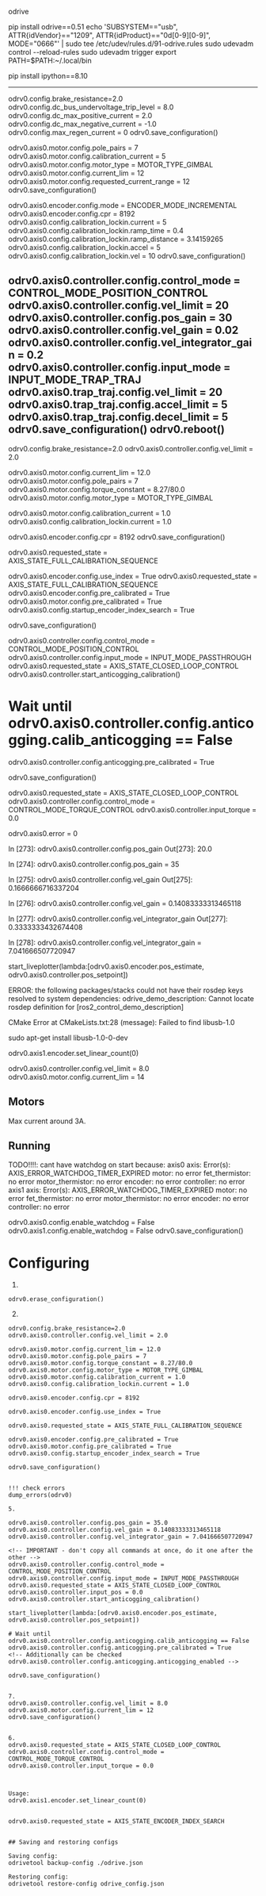 
odrive

pip install odrive==0.51
echo 'SUBSYSTEM=="usb", ATTR{idVendor}=="1209", ATTR{idProduct}=="0d[0-9][0-9]", MODE="0666"' | sudo tee /etc/udev/rules.d/91-odrive.rules
sudo udevadm control --reload-rules
sudo udevadm trigger
export PATH=$PATH:~/.local/bin

pip install ipython==8.10


-------
odrv0.config.brake_resistance=2.0
odrv0.config.dc_bus_undervoltage_trip_level = 8.0
odrv0.config.dc_max_positive_current = 2.0
odrv0.config.dc_max_negative_current = -1.0
odrv0.config.max_regen_current = 0
odrv0.save_configuration()

odrv0.axis0.motor.config.pole_pairs = 7
odrv0.axis0.motor.config.calibration_current = 5
odrv0.axis0.motor.config.motor_type = MOTOR_TYPE_GIMBAL
odrv0.axis0.motor.config.current_lim = 12
odrv0.axis0.motor.config.requested_current_range = 12
odrv0.save_configuration()

odrv0.axis0.encoder.config.mode = ENCODER_MODE_INCREMENTAL
odrv0.axis0.encoder.config.cpr = 8192
odrv0.axis0.config.calibration_lockin.current = 5
odrv0.axis0.config.calibration_lockin.ramp_time = 0.4
odrv0.axis0.config.calibration_lockin.ramp_distance = 3.14159265
odrv0.axis0.config.calibration_lockin.accel = 5
odrv0.axis0.config.calibration_lockin.vel = 10
odrv0.save_configuration()

odrv0.axis0.controller.config.control_mode = CONTROL_MODE_POSITION_CONTROL
odrv0.axis0.controller.config.vel_limit = 20
odrv0.axis0.controller.config.pos_gain = 30
odrv0.axis0.controller.config.vel_gain = 0.02
odrv0.axis0.controller.config.vel_integrator_gain = 0.2
odrv0.axis0.controller.config.input_mode = INPUT_MODE_TRAP_TRAJ
odrv0.axis0.trap_traj.config.vel_limit = 20
odrv0.axis0.trap_traj.config.accel_limit = 5
odrv0.axis0.trap_traj.config.decel_limit = 5
odrv0.save_configuration()
odrv0.reboot()
------


odrv0.config.brake_resistance=2.0
odrv0.axis0.controller.config.vel_limit = 2.0

<!-- in gimball mode current limit means voltage limit -->
odrv0.axis0.motor.config.current_lim = 12.0 
odrv0.axis0.motor.config.pole_pairs = 7
odrv0.axis0.motor.config.torque_constant = 8.27/80.0
odrv0.axis0.motor.config.motor_type = MOTOR_TYPE_GIMBAL
<!-- in gimball mode calibration current means calibration voltage -->
odrv0.axis0.motor.config.calibration_current = 1.0
odrv0.axis0.config.calibration_lockin.current = 1.0

odrv0.axis0.encoder.config.cpr = 8192
odrv0.save_configuration()

odrv0.axis0.requested_state = AXIS_STATE_FULL_CALIBRATION_SEQUENCE

<!-- Save calibration -->
odrv0.axis0.encoder.config.use_index = True
odrv0.axis0.requested_state = AXIS_STATE_FULL_CALIBRATION_SEQUENCE
odrv0.axis0.encoder.config.pre_calibrated = True
odrv0.axis0.motor.config.pre_calibrated = True
odrv0.axis0.config.startup_encoder_index_search = True

odrv0.save_configuration()

odrv0.axis0.controller.config.control_mode = CONTROL_MODE_POSITION_CONTROL
odrv0.axis0.controller.config.input_mode = INPUT_MODE_PASSTHROUGH
odrv0.axis0.requested_state = AXIS_STATE_CLOSED_LOOP_CONTROL
odrv0.axis0.controller.start_anticogging_calibration()
# Wait until odrv0.axis0.controller.config.anticogging.calib_anticogging == False
odrv0.axis0.controller.config.anticogging.pre_calibrated = True

odrv0.save_configuration()




odrv0.axis0.requested_state = AXIS_STATE_CLOSED_LOOP_CONTROL
odrv0.axis0.controller.config.control_mode = CONTROL_MODE_TORQUE_CONTROL
odrv0.axis0.controller.input_torque = 0.0


odrv0.axis0.error = 0



In [273]:  odrv0.axis0.controller.config.pos_gain
Out[273]: 20.0

In [274]:  odrv0.axis0.controller.config.pos_gain = 35

In [275]:  odrv0.axis0.controller.config.vel_gain
Out[275]: 0.1666666716337204

In [276]:  odrv0.axis0.controller.config.vel_gain = 0.14083333313465118

In [277]: odrv0.axis0.controller.config.vel_integrator_gain
Out[277]: 0.3333333432674408

In [278]: odrv0.axis0.controller.config.vel_integrator_gain = 7.041666507720947



 start_liveplotter(lambda:[odrv0.axis0.encoder.pos_estimate, odrv0.axis0.controller.pos_setpoint])


ERROR: the following packages/stacks could not have their rosdep keys resolved
to system dependencies:
odrive_demo_description: Cannot locate rosdep definition for [ros2_control_demo_description]

CMake Error at CMakeLists.txt:28 (message):
  Failed to find libusb-1.0

   sudo apt-get install libusb-1.0-0-dev


<!-- Resetting encoder counter -->
odrv0.axis1.encoder.set_linear_count(0)

odrv0.axis0.controller.config.vel_limit = 8.0
odrv0.axis0.motor.config.current_lim = 14

## Motors
Max current around 3A.

<!-- TODO -->
<!-- echo 0 | sudo tee /sys/bus/usb-serial/devices/ttyUSB0/latency_timer -->


## Running


TODO!!!!:
cant have watchdog on start because:
axis0
  axis: Error(s):
    AXIS_ERROR_WATCHDOG_TIMER_EXPIRED
  motor: no error
  fet_thermistor: no error
  motor_thermistor: no error
  encoder: no error
  controller: no error
axis1
  axis: Error(s):
    AXIS_ERROR_WATCHDOG_TIMER_EXPIRED
  motor: no error
  fet_thermistor: no error
  motor_thermistor: no error
  encoder: no error
  controller: no error

odrv0.axis0.config.enable_watchdog = False
odrv0.axis1.config.enable_watchdog = False
odrv0.save_configuration()

# Configuring

1.
```
odrv0.erase_configuration()
```

2.
```
odrv0.config.brake_resistance=2.0
odrv0.axis0.controller.config.vel_limit = 2.0

odrv0.axis0.motor.config.current_lim = 12.0 
odrv0.axis0.motor.config.pole_pairs = 7
odrv0.axis0.motor.config.torque_constant = 8.27/80.0
odrv0.axis0.motor.config.motor_type = MOTOR_TYPE_GIMBAL
odrv0.axis0.motor.config.calibration_current = 1.0
odrv0.axis0.config.calibration_lockin.current = 1.0

odrv0.axis0.encoder.config.cpr = 8192

odrv0.axis0.encoder.config.use_index = True

odrv0.axis0.requested_state = AXIS_STATE_FULL_CALIBRATION_SEQUENCE

odrv0.axis0.encoder.config.pre_calibrated = True
odrv0.axis0.motor.config.pre_calibrated = True
odrv0.axis0.config.startup_encoder_index_search = True

odrv0.save_configuration()


!!! check errors
dump_errors(odrv0)

5.

odrv0.axis0.controller.config.pos_gain = 35.0
odrv0.axis0.controller.config.vel_gain = 0.14083333313465118
odrv0.axis0.controller.config.vel_integrator_gain = 7.041666507720947

<!-- IMPORTANT - don't copy all commands at once, do it one after the other -->
odrv0.axis0.controller.config.control_mode = CONTROL_MODE_POSITION_CONTROL
odrv0.axis0.controller.config.input_mode = INPUT_MODE_PASSTHROUGH
odrv0.axis0.requested_state = AXIS_STATE_CLOSED_LOOP_CONTROL
odrv0.axis0.controller.input_pos = 0.0
odrv0.axis0.controller.start_anticogging_calibration()

start_liveplotter(lambda:[odrv0.axis0.encoder.pos_estimate, odrv0.axis0.controller.pos_setpoint])

# Wait until odrv0.axis0.controller.config.anticogging.calib_anticogging == False
odrv0.axis0.controller.config.anticogging.pre_calibrated = True
<!-- Additionally can be checked odrv0.axis0.controller.config.anticogging.anticogging_enabled -->

odrv0.save_configuration()


7.
odrv0.axis0.controller.config.vel_limit = 8.0
odrv0.axis0.motor.config.current_lim = 12
odrv0.save_configuration()


6.
odrv0.axis0.requested_state = AXIS_STATE_CLOSED_LOOP_CONTROL
odrv0.axis0.controller.config.control_mode = CONTROL_MODE_TORQUE_CONTROL
odrv0.axis0.controller.input_torque = 0.0



Usage:
odrv0.axis1.encoder.set_linear_count(0)


odrv0.axis0.requested_state = AXIS_STATE_ENCODER_INDEX_SEARCH


## Saving and restoring configs

Saving config:
odrivetool backup-config ./odrive.json

Restoring config:
odrivetool restore-config odrive_config.json